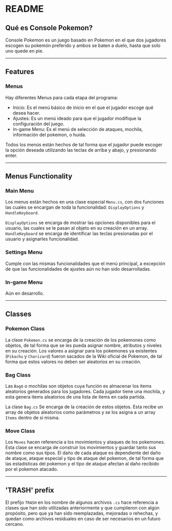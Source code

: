 # README

## Qué es Console Pokemon?

Console Pokemon es un juego basado en Pokemon en el que dos jugadores escogen su pokemón preferido y ambos se baten a duelo, hasta que solo uno quede en pie.

---

## **Features**

### **Menus**

Hay diferentes Menus para cada etapa del programa:

- Inicio: Es el menú básico de inicio en el que el jugador escoge qué desea hacer.
- Ajustes: Es un menú ideado para que el jugador modifique la configuración del juego.
- In-game Menu: Es el menú de selección de ataques, mochila, información del pokemon, o huida.

Todos los menús están hechos de tal forma que el jugador puede escoger la opción deseada utilizando las teclas de arriba y abajo, y presionando enter.

---

## **Menus Functionality**

### **Main Menu**

Los menus están hechos en una clase especial `Menu.cs`, con dos funciones las cuales se encargan de toda la funcionalidad: `DisplayOptions` y `HandleKeyboard`.

`DisplayOptions` se encarga de mostrar las opciones disponibles para el usuario, las cuales se le pasan al objeto en su creación en un array. `HandleKeyboard` se encarga de identificar las teclas presionadas por el usuario y asignarles funcionalidad.

### **Settings Menu**

Cumple con las mismas funcionalidades que el menú principal, a excepción de que las funcionalidades de ajustes aún no han sido desarrolladas.

### **In-game Menu**

Aún en desarrollo.

---

## **Classes**

### **Pokemon Class**

La clase `Pokemon.cs` se encarga de la creación de los pokemones como objetos, de tal forma que se les pueda asignar nombre, atributos y niveles en su creación. Los valores a asignar para los pokemones ya existentes (`Pikachu` y `Charizard`) fueron sacados de la Wiki oficial de Pokemon, de tal forma que estos valores no deben ser aleatorios en su creación.

### **Bag Class**

Las `Bag`s o mochilas son objetos cuya función es almacenar los items aleatorios generados para los jugadores. Cada jugador tiene una mochila, y esta genera items aleatorios de una lista de items en cada partida.

La clase `Bag.cs` Se encarga de la creación de estos objetos. Esta recibe un array de objetos aleatorios como parámetros y se los asigna a un array `Items` dentro de sí misma.

### **Move Class**

Los `Moves` hacen referencia a los movimientos y ataques de los pokemones. Esta clase se encarga de construir los movimientos y guardar tanto sus nombre como sus tipos. El daño de cada ataque es dependiente del daño de ataque, ataque especial y tipo de ataque del pokemon, de tal forma que las estadísticas del pokemon y el tipo de ataque afectan al daño recibido por el pokemon atacado.

---

## **'TRASH' prefix**

El prefijo `TRASH` en los nombre de algunos archivos `.cs` hace referencia a clases que han sido utilizadas anteriormente y que cumplieron con algún propósito, pero que ya han sido reemplazadas, mejoradas o rehechas, y quedan como archivos residuales en caso de ser necesarios en un futuro cercano.
